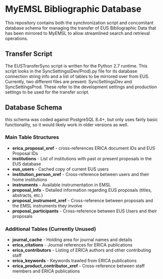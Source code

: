 # MyEMSL Bibliographic Database #

This repository contains both the synchronization script and concomitant database schema for managing the transfer of EUS Bibliographic Data that has been mirrored to MyEMSL to allow streamlined search and retrieval operations.

## Transfer Script ##
The EUSTransferSync script is written for the Python 2.7 runtime. This script looks in the SyncSettings(Dev/Prod).py file for its database connection string info and a list of tables to be mirrored over from EUS. Currently, two different files are present: SyncSettingsDev and SyncSettingsProd. These refer to the development settings and production settings to be used for the transfer script.

## Database Schema ##
this schema was coded against PostgreSQL 8.4+, but only uses fairly basic functionality, so it would likely work in older versions as well.

### Main Table Structures ###

*  **erica_proposal_xref** - cross-references ERICA document IDs and EUS Proposal IDs
* **institutions** - List of institutions with past or present proposals in the EUS database
* **eus_users** - Cached copy of current EUS users
* **institution_person_xref** - Cross-reference between users and their home institutions
* **instruments** - Available instrumentation in EMSL
* **proposal_info** - Detailed information regarding EUS proposals (titles, abstracts, etc.)
* **proposal_instrument_xref** - Cross-reference between proposals and the EMSL instruments they involve
* **proposal_participants** - Cross-reference between EUS Users and their proposals

### Additional Tables (Currently Unused) ###

* **journal_cache** - Holding area for journal names and details
* **erica_citations** - Journal references for ERICA publications
* **erica_contributors** - Listing of ERICA authors and other contributing staff
* **erica_keywords** - Keywords trawled from ERICA publications
* **erica_product_contributor_xref** - Cross-reference between staff members and ERICA publications